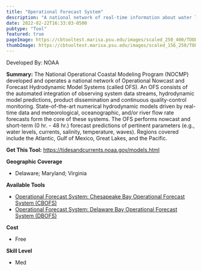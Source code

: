 ```yaml
---
title: "Operational Forecast System"
description: "A national network of real-time information about water levels, wind, water temperature, salinity, and currents."
date: 2022-02-22T16:33:03-0500
pubtype: "Tool"
featured: true
pageImage: https://cbtooltest.marisa.psu.edu/images/scaled_250_400/TOOLID_3.0_ScreenCapture-1.png
thumbImage: https://cbtooltest.marisa.psu.edu/images/scaled_156_250/TOOLID_3.0_ScreenCapture-1.png
---
```

Developed By: NOAA

**Summary:** The National Operational Coastal Modeling Program (NOCMP) developed and operates a national network of Operational Nowcast and Forecast Hydrodynamic Model Systems (called OFS). An OFS consists of the automated integration of observing system data streams, hydrodynamic model predictions, product dissemination and continuous quality-control monitoring. State-of-the-art numerical hydrodynamic models driven by real-time data and meteorological, oceanographic, and/or river flow rate forecasts form the core of these systems. The OFS performs nowcast and short-term (0 hr. - 48 hr.) forecast predictions of pertinent parameters (e.g., water levels, currents, salinity, temperature, waves). Regions covered include the Atlantic, Gulf of Mexico, Great Lakes, and the Pacific.

__**Get This Tool:**__ https://tidesandcurrents.noaa.gov/models.html

__**Geographic Coverage**__
- Delaware; Maryland; Virginia

__**Available Tools**__
-  [Operational Forecast System: Chesapeake Bay Operational Forecast System (CBOFS)](https://cbtooltest.marisa.psu.edu/tools/page-tool3.1)
-  [Operational Forecast System: Delaware Bay Operational Forecast System (DBOFS)](https://cbtooltest.marisa.psu.edu/tools/page-tool3.2)

__**Cost**__
- Free

__**Skill Level**__
- Med
